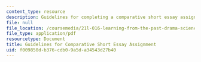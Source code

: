 ```yaml
---
content_type: resource
description: Guidelines for completing a comparative short essay assignment.
file: null
file_location: /coursemedia/21l-016-learning-from-the-past-drama-science-performance-spring-2009/f009850db376cdb09a5da34543d27b40_MIT21L_016s09_assn01_guide_paper.pdf
file_type: application/pdf
resourcetype: Document
title: Guidelines for Comparative Short Essay Assignment
uid: f009850d-b376-cdb0-9a5d-a34543d27b40
---
```


